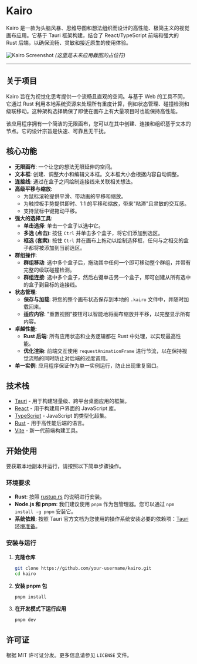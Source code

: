 # Kairo

Kairo 是一款为头脑风暴、思维导图和想法组织而设计的高性能、极简主义的视觉画布应用。它基于 Tauri 框架构建，结合了 React/TypeScript 前端和强大的 Rust 后端，以确保流畅、灵敏和接近原生的使用体验。

![Kairo Screenshot](placeholder.png)
*(这里是未来应用截图的占位符)*

---

## 关于项目

Kairo 旨在为视觉化思考提供一个流畅且直观的空间。与基于 Web 的工具不同，它通过 Rust 利用本地系统资源来处理所有重度计算，例如状态管理、碰撞检测和级联移动。这种架构选择确保了即使在画布上有大量项目时也能保持高性能。

该应用程序拥有一个简洁的无限画布，您可以在其中创建、连接和组织基于文本的节点。它的设计宗旨是快速、可靠且无干扰。

## 核心功能

- **无限画布**: 一个让您的想法无限延伸的空间。
- **文本框**: 创建、调整大小和编辑文本框。文本框大小会根据内容自动调整。
- **连接线**: 通过在盒子之间绘制连接线来关联相关想法。
- **高级平移与缩放**:
  - 为鼠标滚轮提供平滑、带动画的平移和缩放。
  - 为触控板手势提供即时、1:1 的平移和缩放，带来"粘滞"且灵敏的交互感。
  - 支持鼠标中键拖动平移。
- **强大的选择工具**:
  - **单击选择**: 单击一个盒子以选中它。
  - **多选 (点击)**: 按住 `Ctrl` 并单击多个盒子，将它们添加到选区。
  - **框选 (套索)**: 按住 `Ctrl` 并在画布上拖动以绘制选择框，任何与之相交的盒子都将被添加到当前选区。
- **群组操作**:
  - **群组移动**: 选中多个盒子后，拖动其中任何一个即可移动整个群组，并带有完整的级联碰撞检测。
  - **群组连接**: 选中多个盒子，然后右键单击另一个盒子，即可创建从所有选中的盒子到目标的连接线。
- **状态管理**:
  - **保存与加载**: 将您的整个画布状态保存到本地的 `.kairo` 文件中，并随时加载回来。
  - **适应内容**: "重置视图"按钮可以智能地将画布缩放并平移，以完整显示所有内容。
- **卓越性能**:
  - **Rust 后端**: 所有应用状态和业务逻辑都在 Rust 中处理，以实现最高性能。
  - **优化渲染**: 前端交互使用 `requestAnimationFrame` 进行节流，以在保持视觉流畅的同时防止对后端的过度调用。
- **单一实例**: 应用程序保证作为单一实例运行，防止出现重复窗口。

## 技术栈

- [Tauri](https://tauri.app/) - 用于构建轻量级、跨平台桌面应用的框架。
- [React](https://reactjs.org/) - 用于构建用户界面的 JavaScript 库。
- [TypeScript](https://www.typescriptlang.org/) - JavaScript 的类型化超集。
- [Rust](https://www.rust-lang.org/) - 用于高性能后端的语言。
- [Vite](https://vitejs.dev/) - 新一代前端构建工具。

## 开始使用

要获取本地副本并运行，请按照以下简单步骤操作。

### 环境要求

- **Rust**: 按照 [rustup.rs](https://rustup.rs/) 的说明进行安装。
- **Node.js 和 pnpm**: 我们建议使用 `pnpm` 作为包管理器。您可以通过 `npm install -g pnpm` 安装它。
- **系统依赖**: 按照 Tauri 官方文档为您使用的操作系统安装必要的依赖项：[Tauri 环境准备](https://tauri.app/develop/guides/prerequisites/)。

### 安装与运行

1. **克隆仓库**
   ```sh
   git clone https://github.com/your-username/kairo.git
   cd kairo
   ```
2. **安装 pnpm 包**
   ```sh
   pnpm install
   ```
3. **在开发模式下运行应用**
   ```sh
   pnpm dev
   ```

## 许可证

根据 MIT 许可证分发。更多信息请参见 `LICENSE` 文件。